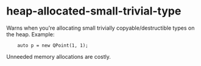 # heap-allocated-small-trivial-type

Warns when you're allocating small trivially copyable/destructible types on the heap.
Example:
```
    auto p = new QPoint(1, 1);
```

Unneeded memory allocations are costly.
